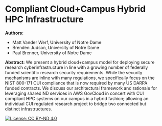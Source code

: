 # Compliant Cloud+Campus Hybrid HPC Infrastructure

**Authors:** 
* Matt Vander Werf, University of Notre Dame
* Brenden Judson, University of Notre Dame
* Paul Brenner, University of Notre Dame

**Abstract:** 
We present a hybrid cloud+campus model for deploying secure research cyberinfrastructure in line with a growing number of federally funded scientific research security requirements. While the security mechanisms are inline with many regulations, we specifically focus on the NIST 800-171 CUI compliance that is now required by many US DARPA funded contracts. We discuss our architectural framework and rationale for leveraging shared ND services in AWS GovCloud in concert with CUI compliant HPC systems on our campus in a hybrid fashion; allowing an individual CUI regulated research project to bridge two connected but distinct infrastructures.

[![License: CC BY-ND 4.0](https://img.shields.io/badge/License-CC%20BY--ND%204.0-lightgrey.svg)](https://creativecommons.org/licenses/by-nd/4.0/)
